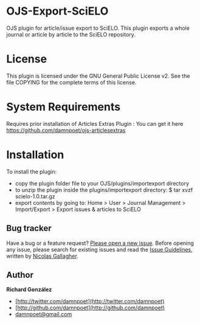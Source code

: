 # OJS-Export-SciELO

OJS plugin for article/issue export to SciELO.
This plugin exports a whole journal or article by article to the SciELO repository.



# License

This plugin is licensed under the GNU General Public License v2. See the file COPYING for the complete terms of this license.



# System Requirements

Requires prior installation of Articles Extras Plugin : You can get it here https://github.com/damnpoet/ojs-articlesextras



# Installation

To install the plugin:
 - copy the plugin folder file to your OJS/plugins/importexport directory
 - to unzip the plugin inside the plugins/importexport directory:
    $ tar xvzf scielo-1.0.tar.gz
 - export contents by going to:  Home > User > Journal Management > Import/Export > Export issues & articles to SciELO



## Bug tracker

Have a bug or a feature request? [Please open a new issue](https://github.com/damnpoet/yiidhl/issues). Before opening any issue, please search for existing issues and read the [Issue Guidelines](https://github.com/necolas/issue-guidelines), written by [Nicolas Gallagher](https://github.com/necolas/).



## Author

**Richard González**

+ [http://twitter.com/damnpoet](http://twitter.com/damnpoet)
+ [http://github.com/damnpoet](http://github.com/damnpoet)
+ [damnpoet@gmail.com](mailto:damnpoet@gmail.com)